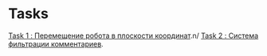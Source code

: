 # Tasks
[Task 1 : Перемещение робота в плоскости координат](https://github.com/dmiper/tasks/tree/main/task1).n/
[Task 2 : Система фильтрации комментариев](https://github.com/dmiper/tasks/tree/main/task2).
